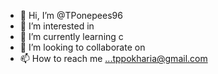 - 👋 Hi, I’m @TPonepees96
- 👀 I’m interested in  
- 🌱 I’m currently learning c
- 💞️ I’m looking to collaborate on 
- 📫 How to reach me ...tppokharia@gmail.com

<!---
TPonepees96/TPonepees96 is a ✨ special ✨ repository because its `README.md` (this file) appears on your GitHub profile.
You can click the Preview link to take a look at your changes.
--->
